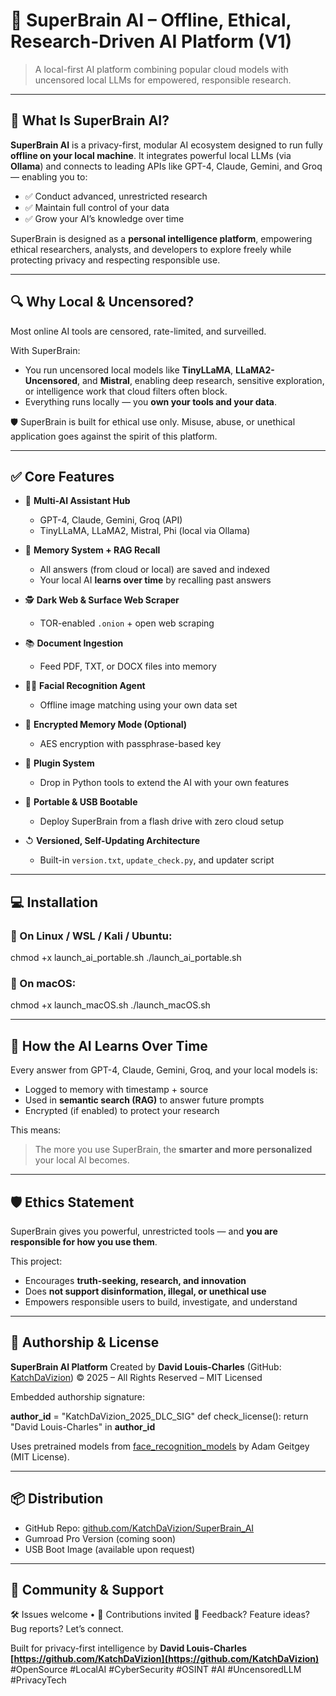 # 🧠 SuperBrain AI – Offline, Ethical, Research-Driven AI Platform (V1)

> A local-first AI platform combining popular cloud models with uncensored local LLMs for empowered, responsible research.

---

## 🚀 What Is SuperBrain AI?

**SuperBrain AI** is a privacy-first, modular AI ecosystem designed to run fully **offline on your local machine**.
It integrates powerful local LLMs (via **Ollama**) and connects to leading APIs like GPT-4, Claude, Gemini, and Groq — enabling you to:

* ✅ Conduct advanced, unrestricted research
* ✅ Maintain full control of your data
* ✅ Grow your AI’s knowledge over time

SuperBrain is designed as a **personal intelligence platform**, empowering ethical researchers, analysts, and developers to explore freely while protecting privacy and respecting responsible use.

---

## 🔍 Why Local & Uncensored?

Most online AI tools are censored, rate-limited, and surveilled.

With SuperBrain:

* You run uncensored local models like **TinyLLaMA**, **LLaMA2-Uncensored**, and **Mistral**, enabling deep research, sensitive exploration, or intelligence work that cloud filters often block.
* Everything runs locally — you **own your tools and your data**.

🛡️ SuperBrain is built for ethical use only. Misuse, abuse, or unethical application goes against the spirit of this platform.

---

## ✅ Core Features

* 🔌 **Multi-AI Assistant Hub**

  * GPT-4, Claude, Gemini, Groq (API)
  * TinyLLaMA, LLaMA2, Mistral, Phi (local via Ollama)

* 🧠 **Memory System + RAG Recall**

  * All answers (from cloud or local) are saved and indexed
  * Your local AI **learns over time** by recalling past answers

* 🕵️ **Dark Web & Surface Web Scraper**

  * TOR-enabled `.onion` + open web scraping

* 📚 **Document Ingestion**

  * Feed PDF, TXT, or DOCX files into memory

* 🧑‍💻 **Facial Recognition Agent**

  * Offline image matching using your own data set

* 🔐 **Encrypted Memory Mode (Optional)**

  * AES encryption with passphrase-based key

* 🧹 **Plugin System**

  * Drop in Python tools to extend the AI with your own features

* 📍 **Portable & USB Bootable**

  * Deploy SuperBrain from a flash drive with zero cloud setup

* ↺ **Versioned, Self-Updating Architecture**

  * Built-in `version.txt`, `update_check.py`, and updater script

---

## 💻 Installation

### 🐧 On Linux / WSL / Kali / Ubuntu:

chmod +x launch_ai_portable.sh
./launch_ai_portable.sh

### 🍏 On macOS:

chmod +x launch_macOS.sh
./launch_macOS.sh

---

## 🧠 How the AI Learns Over Time

Every answer from GPT-4, Claude, Gemini, Groq, and your local models is:

* Logged to memory with timestamp + source
* Used in **semantic search (RAG)** to answer future prompts
* Encrypted (if enabled) to protect your research

This means:

> The more you use SuperBrain, the **smarter and more personalized** your local AI becomes.

---

## 🛡 Ethics Statement

SuperBrain gives you powerful, unrestricted tools — and **you are responsible for how you use them**.

This project:

* Encourages **truth-seeking, research, and innovation**
* Does **not support disinformation, illegal, or unethical use**
* Empowers responsible users to build, investigate, and understand

---

## 🦮 Authorship & License

**SuperBrain AI Platform**
Created by **David Louis-Charles** (GitHub: [KatchDaVizion](https://github.com/KatchDaVizion))
© 2025 – All Rights Reserved – MIT Licensed

Embedded authorship signature:

__author_id__ = "KatchDaVizion_2025_DLC_SIG"
def check_license():
    return "David Louis-Charles" in __author_id__

Uses pretrained models from [face\_recognition\_models](https://github.com/ageitgey/face_recognition_models) by Adam Geitgey (MIT License).

---

## 📦 Distribution

* GitHub Repo: [github.com/KatchDaVizion/SuperBrain\_AI](https://github.com/KatchDaVizion/SuperBrain_AI)
* Gumroad Pro Version (coming soon)
* USB Boot Image (available upon request)

---

## 🙌 Community & Support

🛠 Issues welcome • 🤝 Contributions invited
💬 Feedback? Feature ideas? Bug reports? Let’s connect.

Built for privacy-first intelligence by **David Louis-Charles**
**[https://github.com/KatchDaVizion](https://github.com/KatchDaVizion)**
\#OpenSource #LocalAI #CyberSecurity #OSINT #AI #UncensoredLLM #PrivacyTech
